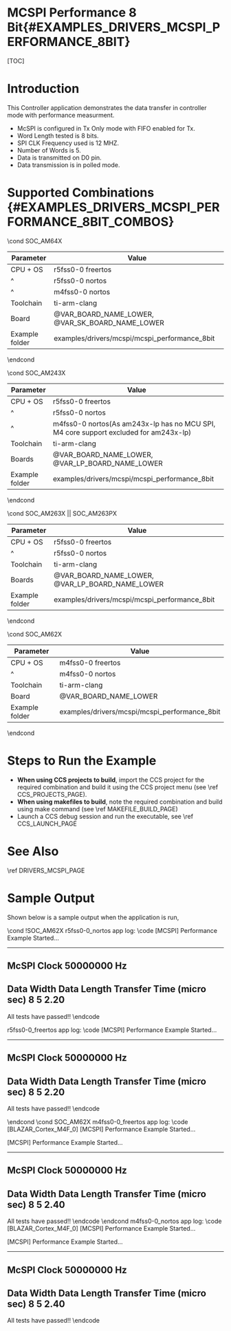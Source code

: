 # MCSPI Performance 8 Bit{#EXAMPLES_DRIVERS_MCSPI_PERFORMANCE_8BIT}

[TOC]

# Introduction

This Controller application demonstrates the
data transfer in controller mode with performance measurment.

- McSPI is configured in Tx Only mode with FIFO enabled for Tx.
- Word Length tested is 8 bits.
- SPI CLK Frequency used is 12 MHZ.
- Number of Words is 5.
- Data is transmitted on D0 pin.
- Data transmission is in polled mode.

# Supported Combinations {#EXAMPLES_DRIVERS_MCSPI_PERFORMANCE_8BIT_COMBOS}

\cond SOC_AM64X

 Parameter      | Value
 ---------------|-----------
 CPU + OS       | r5fss0-0 freertos
 ^              | r5fss0-0 nortos
 ^              | m4fss0-0 nortos
 Toolchain      | ti-arm-clang
 Board          | @VAR_BOARD_NAME_LOWER, @VAR_SK_BOARD_NAME_LOWER
 Example folder | examples/drivers/mcspi/mcspi_performance_8bit

\endcond

\cond SOC_AM243X

 Parameter      | Value
 ---------------|-----------
 CPU + OS       | r5fss0-0 freertos
 ^              | r5fss0-0 nortos
 ^              | m4fss0-0 nortos(As am243x-lp has no MCU SPI, M4 core support excluded for am243x-lp)
 Toolchain      | ti-arm-clang
 Boards         | @VAR_BOARD_NAME_LOWER, @VAR_LP_BOARD_NAME_LOWER
 Example folder | examples/drivers/mcspi/mcspi_performance_8bit

\endcond

\cond SOC_AM263X || SOC_AM263PX

 Parameter      | Value
 ---------------|-----------
 CPU + OS       | r5fss0-0 freertos
 ^              | r5fss0-0 nortos
 Toolchain      | ti-arm-clang
 Boards         | @VAR_BOARD_NAME_LOWER, @VAR_LP_BOARD_NAME_LOWER
 Example folder | examples/drivers/mcspi/mcspi_performance_8bit

\endcond

\cond SOC_AM62X

 Parameter      | Value
 ---------------|-----------
 CPU + OS       | m4fss0-0 freertos
 ^              | m4fss0-0 nortos
 Toolchain      | ti-arm-clang
 Board          | @VAR_BOARD_NAME_LOWER
 Example folder | examples/drivers/mcspi/mcspi_performance_8bit

\endcond

# Steps to Run the Example

- **When using CCS projects to build**, import the CCS project for the required combination
  and build it using the CCS project menu (see \ref CCS_PROJECTS_PAGE).
- **When using makefiles to build**, note the required combination and build using
  make command (see \ref MAKEFILE_BUILD_PAGE)
- Launch a CCS debug session and run the executable, see \ref CCS_LAUNCH_PAGE

# See Also

\ref DRIVERS_MCSPI_PAGE

# Sample Output

Shown below is a sample output when the application is run,

\cond !SOC_AM62X
r5fss0-0_nortos app log:
\code
[MCSPI] Performance Example Started...

----------------------------------------------------------
McSPI Clock 50000000 Hz
----------------------------------------------------------
Data Width      Data Length     Transfer Time (micro sec)
8               5                2.20
----------------------------------------------------------

All tests have passed!!
\endcode

r5fss0-0_freertos app log:
\code
[MCSPI] Performance Example Started...

----------------------------------------------------------
McSPI Clock 50000000 Hz
----------------------------------------------------------
Data Width      Data Length     Transfer Time (micro sec)
8               5                2.20
----------------------------------------------------------

All tests have passed!!
\endcode

\endcond
\cond SOC_AM62X
m4fss0-0_freertos app log:
\code
[BLAZAR_Cortex_M4F_0] [MCSPI] Performance Example Started...

[MCSPI] Performance Example Started...

----------------------------------------------------------
McSPI Clock 50000000 Hz
----------------------------------------------------------
Data Width      Data Length     Transfer Time (micro sec)
8               5                2.40
----------------------------------------------------------

All tests have passed!!
\endcode
\endcond
m4fss0-0_nortos app log:
\code
[BLAZAR_Cortex_M4F_0] [MCSPI] Performance Example Started...

[MCSPI] Performance Example Started...

----------------------------------------------------------
McSPI Clock 50000000 Hz
----------------------------------------------------------
Data Width      Data Length     Transfer Time (micro sec)
8               5                2.40
----------------------------------------------------------

All tests have passed!!
\endcode
